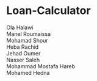 # Loan-Calculator
Ola Halawi<br>
Manel Roumaissa <br>
Mohamad Shour <br>
Heba Rachid <br>
Jehad Oumer <br>
Nasser Saleh <br>
Mohammad Mostafa Hareb <br>
Mohamed Hedna <br>
